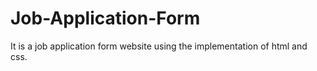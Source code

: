 # Job-Application-Form
It is a job application form website using the implementation of html and css.
